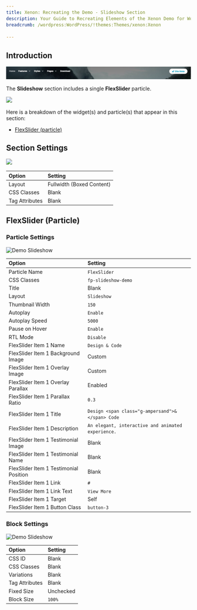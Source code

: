 ```yaml
---
title: Xenon: Recreating the Demo - Slideshow Section
description: Your Guide to Recreating Elements of the Xenon Demo for WordPress
breadcrumb: /wordpress:WordPress/!themes:Themes/xenon:Xenon

---
```


## Introduction

![](assets/demo_2.jpeg)

The **Slideshow** section includes a single **FlexSlider** particle.

![](assets/home_slideshow.jpeg)

Here is a breakdown of the widget(s) and particle(s) that appear in this section:

* [FlexSlider (particle)](#flexslider-(particle))

## Section Settings

![](assets/demo_slideshow_settings.jpeg)

| Option           | Setting                   |
| :--------------- | :----------               |
| Layout           | Fullwidth (Boxed Content) |
| CSS Classes      | Blank                     |
| Tag Attributes   | Blank                     |

## FlexSlider (Particle)

### Particle Settings

![Demo Slideshow](demo_slideshow_1.jpeg)

| Option                                 | Setting                                            |
| :-----                                 | :-----                                             |
| Particle Name                          | `FlexSlider`                                       |
| CSS Classes                            | `fp-slideshow-demo`                                |
| Title                                  | Blank                                              |
| Layout                                 | `Slideshow`                                        |
| Thumbnail Width                        | `150`                                              |
| Autoplay                               | `Enable`                                           |
| Autoplay Speed                         | `5000`                                             |
| Pause on Hover                         | `Enable`                                           |
| RTL Mode                               | `Disable`                                          |
| FlexSlider Item 1 Name                 | `Design & Code`                                    |
| FlexSlider Item 1 Background Image     | Custom                                             |
| FlexSlider Item 1 Overlay Image        | Custom                                             |
| FlexSlider Item 1 Overlay Parallax     | Enabled                                            |
| FlexSlider Item 1 Parallax Ratio       | `0.3`                                              |
| FlexSlider Item 1 Title                | `Design <span class="g-ampersand">&</span> Code`   |
| FlexSlider Item 1 Description          | `An elegant, interactive and animated experience.` |
| FlexSlider Item 1 Testimonial Image    | Blank                                              |
| FlexSlider Item 1 Testimonial Name     | Blank                                              |
| FlexSlider Item 1 Testimonial Position | Blank                                              |
| FlexSlider Item 1 Link                 | `#`                                                |
| FlexSlider Item 1 Link Text            | `View More`                                        |
| FlexSlider Item 1 Target               | Self                                               |
| FlexSlider Item 1 Button Class         | `button-3`                                         |

### Block Settings

![Demo Slideshow](demo_slideshow_2.jpeg)

| Option         | Setting   |
| :-----         | :-----    |
| CSS ID         | Blank     |
| CSS Classes    | Blank     |
| Variations     | Blank     |
| Tag Attributes | Blank     |
| Fixed Size     | Unchecked |
| Block Size     | `100%`    |


